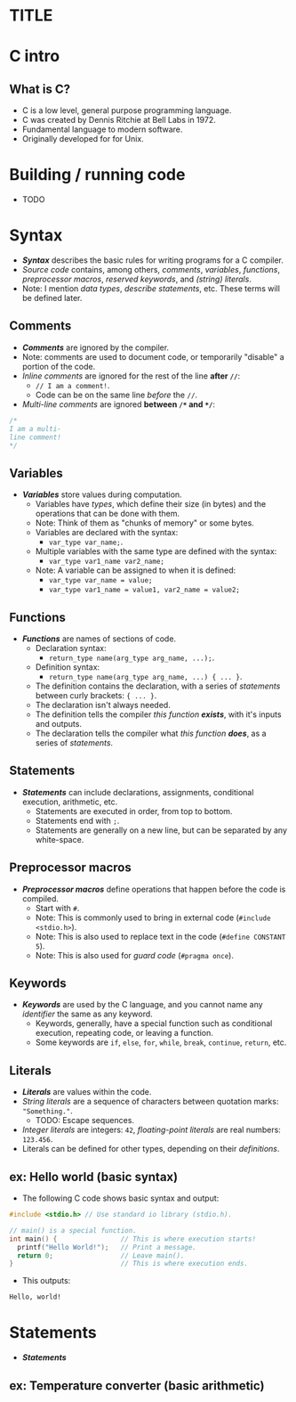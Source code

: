 # TITLE

# C intro

## What is C?
- C is a low level, general purpose programming language.
- C was created by Dennis Ritchie at Bell Labs in 1972.
- Fundamental language to modern software.
- Originally developed for for Unix.
# Building / running code
- TODO 
# Syntax
- **_Syntax_** describes the basic rules for writing programs for a C compiler.
- _Source code_ contains, among others, _comments_, _variables_, _functions_, _preprocessor macros_, _reserved keywords_, and _(string) literals_.
- Note: I mention _data types_, _describe statements_, etc. These terms will be defined later. 
## Comments
- **_Comments_** are ignored by the compiler.
- Note: comments are used to document code, or temporarily "disable" a portion of the code.
- _Inline comments_ are ignored for the rest of the line **after `//`**:
	- `// I am a comment!`.
	- Code can be on the same line *before* the `//`.
- *Multi-line comments* are ignored **between `/*` and `*/`**:
```C
/*
I am a multi-
line comment!
*/
```
## Variables
- **_Variables_** store values during computation.
	- Variables have _types_, which define their size (in bytes) and the operations that can be done with them.
	- Note: Think of them as "chunks of memory" or some bytes.
	- Variables are declared with the syntax:
		- `var_type var_name;`.
	- Multiple variables with the same type are defined with the syntax:
		- `var_type var1_name var2_name;`
	- Note: A variable can be assigned to when it is defined:
		- `var_type var_name = value;`
		- `var_type var1_name = value1, var2_name = value2;`
## Functions
- **_Functions_** are names of sections of code.
	- Declaration syntax:
		- `return_type name(arg_type arg_name, ...);`.
	- Definition syntax:
		- `return_type name(arg_type arg_name, ...) { ... }`.
	- The definition contains the declaration, with a series of _statements_ between curly brackets: `{ ... }`. 
	- The declaration isn't always needed.
	- The definition tells the compiler _this function **exists**_, with it's inputs and outputs.
	- The declaration tells the compiler what _this function **does**_, as a series of _statements_.
## Statements
- **_Statements_** can include declarations, assignments, conditional execution, arithmetic, etc.
	- Statements are executed in order, from top to bottom.
	- Statements end with `;`.
	- Statements are generally on a new line, but can be separated by any white-space.
## Preprocessor macros
- **_Preprocessor macros_** define operations that happen before the code is compiled.
	- Start with `#`.
	- Note: This is commonly used to bring in external code (`#include <stdio.h>`).
	- Note: This is also used to replace text in the code (`#define CONSTANT 5`).
	- Note: This is also used for _guard code_ (`#pragma once`).
## Keywords
- **_Keywords_** are used by the C language, and you cannot name any _identifier_ the same as any keyword.
	- Keywords, generally, have a special function such as conditional execution, repeating code, or leaving a function.
	- Some keywords are `if`, `else`, `for`, `while`, `break`, `continue`, `return`, etc.
## Literals
- **_Literals_** are values within the code.
- _String literals_ are a sequence of characters between quotation marks: `"Something."`.
	- TODO: Escape sequences.
- _Integer literals_ are integers: `42`, _floating-point literals_ are real numbers: `123.456`.
- Literals can be defined for other types, depending on their _definitions_.
## ex: Hello world (basic syntax)
- The following C code shows basic syntax and output:
```C
#include <stdio.h> // Use standard io library (stdio.h).

// main() is a special function.
int main() {                // This is where execution starts!
  printf("Hello World!");	// Print a message.
  return 0;					// Leave main().
}                           // This is where execution ends.
```
- This outputs:
```bash
Hello, world!

```

# Statements
- **_Statements_** 
## ex: Temperature converter (basic arithmetic)
